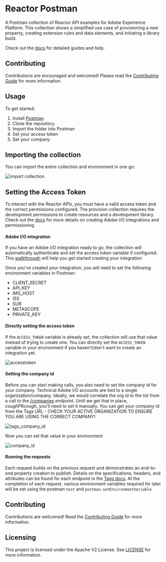 # Reactor Postman

A Postman collection of Reactor API examples for Adobe Experience Platform. This collection shows a simplified use case of provisioning a new property, creating extension rules and data elements, and initiating a library build.

Check out the [docs](https://experienceleague.adobe.com/docs/experience-platform/tags/home.html) for detailed guides and help.

## Contributing

Contributions are encouraged and welcomed! Please read the [Contributing Guide](CONTRIBUTING.md) for more information.

## Usage

To get started:

1. Install [Postman](https://www.getpostman.com/).
3. Clone the repository.
4. Import the folder into Postman
5. Set your access token
6. Set your company

## Importing the collection

You can import the entire collection and environment in one go:

![import collection](./images/import.png)

## Setting the Access Token

To interact with the Reactor APIs, you must have a valid access token and the correct permissions configured. The provision collection requires the development permissions to create resources and a development library. Check out the [docs](https://experienceleague.adobe.com/docs/launch.html#guides) for more details on creating Adobe I/O integrations and permissioning.

#### Adobe I/O integration

If you have an Adobe I/O integration ready to go, the collection will automatically authenticate and set the access token variable if configured. This [walkthrough](https://experienceleague.adobe.com/docs/launch/using/extension-dev/submit/upload-and-test.html#integration) will help you get started creating your integration

Once you've created your integration, you will need to set the following environment variables in Postman:  

* CLIENT_SECRET
* API_KEY
* IMS_HOST
* ISS
* SUB
* METASCOPE
* PRIVATE_KEY

#### Directly setting the access token

If the `ACCESS_TOKEN` variable is already set, the collection will use that value instead of trying to create one. You can directly set the `ACCESS_TOKEN` variable in your environment if you haven't/don't want to create an integration yet.

![accesstoken](./images/access_token.png)


#### Setting the company id

Before you can start making calls, you also need to set the company id for your company. Technical Adobe I/O accounts are tied to a single organization/company. Ideally, we would correlate the org id to the list from a call to the [/companies](https://developer.adobelaunch.com/api/reference/1.0/companies/list/) endpoint. Until we get that in place, *cough*PR*cough*, you'll need to set it manually. You can get your company id from the Tags URL - CHECK YOUR ACTIVE ORGANIZATION TO ENSURE YOU ARE USING THE CORRECT COMPANY!

![tags_company_id](./images/launch_company_id.png)

Now you can set that value in your environment

![company_id](./images/company_id.png)

#### Running the requests

Each request builds on the previous request and demonstrates an end-to-end property creation to publish. Details on the specifications, headers, and attributes can be found for each endpoint in the [Tags docs](https://experienceleague.adobe.com/docs/tags.html). At the completion of each request, various environment variables required for later will be set using the postman `test` and `postman.setEnvironmentVariable`

## Contributing

 Contributions are welcomed! Read the [Contributing Guide](CONTRIBUTING.md) for more information.

## Licensing

This project is licensed under the Apache V2 License. See [LICENSE](LICENSE) for more information.

